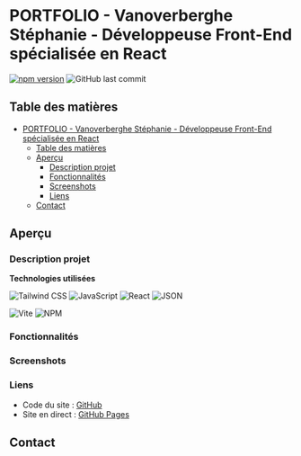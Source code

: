 # PORTFOLIO - Vanoverberghe Stéphanie - Développeuse Front-End spécialisée en React

[![npm version](https://badge.fury.io/js/npm.svg)](https://badge.fury.io/js/npm) ![GitHub last commit](https://img.shields.io/github/last-commit/stephanievanoverberghe/sv-portfolio)

## Table des matières

- [PORTFOLIO - Vanoverberghe Stéphanie - Développeuse Front-End spécialisée en React](#portfolio---vanoverberghe-stéphanie---développeuse-front-end-spécialisée-en-react)
  - [Table des matières](#table-des-matières)
  - [Aperçu](#aperçu)
    - [Description projet](#description-projet)
    - [Fonctionnalités](#fonctionnalités)
    - [Screenshots](#screenshots)
    - [Liens](#liens)
  - [Contact](#contact)

## Aperçu

### Description projet

**Technologies utilisées**

![Tailwind CSS](https://img.shields.io/badge/Tailwind_CSS-38B2AC?style=for-the-badge&logo=tailwind-css&logoColor=white)
![JavaScript](https://img.shields.io/badge/JavaScript-323330?style=for-the-badge&logo=javascript&logoColor=F7DF1E)
![React](https://img.shields.io/badge/React-20232A?style=for-the-badge&logo=react&logoColor=61DAFB)
![JSON](https://img.shields.io/badge/json-5E5C5C?style=for-the-badge&logo=json&logoColor=white)

![Vite](https://img.shields.io/badge/Vite-B73BFE?style=for-the-badge&logo=vite&logoColor=FFD62E)
![NPM](https://img.shields.io/badge/npm-CB3837?style=for-the-badge&logo=npm&logoColor=white)

### Fonctionnalités

### Screenshots

### Liens

- Code du site : [GitHub](https://github.com/stephanievanoverberghe/sv-portfolio)
- Site en direct : [GitHub Pages](https://stephanievanoverberghe.github.io/sv-portfolio/)

## Contact
